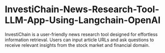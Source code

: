 # InvestiChain-News-Research-Tool-LLM-App-Using-Langchain-OpenAI

InvestiChain is a user-friendly news research tool designed for effortless information retrieval. Users can input article URLs and ask questions to receive relevant insights from the stock market and financial domain.
